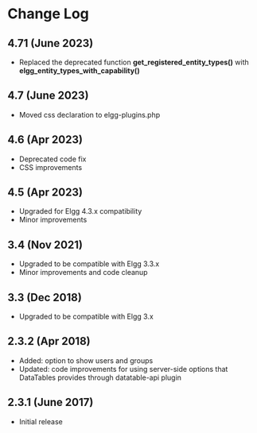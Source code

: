 # Change Log

## 4.71 (June 2023)

- Replaced the deprecated function **get_registered_entity_types()** with **elgg_entity_types_with_capability()**

## 4.7 (June 2023)

- Moved css declaration to elgg-plugins.php

## 4.6 (Apr 2023)

- Deprecated code fix
- CSS improvements

## 4.5 (Apr 2023)

- Upgraded for Elgg 4.3.x compatibility
- Minor improvements

## 3.4 (Nov 2021)

- Upgraded to be compatible with Elgg 3.3.x
- Minor improvements and code cleanup

## 3.3 (Dec 2018)

- Upgraded to be compatible with Elgg 3.x

## 2.3.2 (Apr 2018)

- Added: option to show users and groups
- Updated: code improvements for using server-side options that DataTables provides through datatable-api plugin

## 2.3.1 (June 2017)

- Initial release
